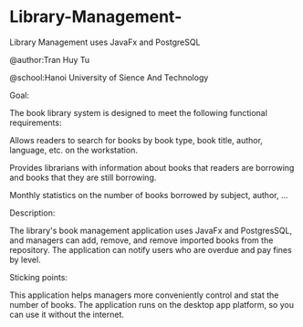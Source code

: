 # Library-Management-
Library Management uses JavaFx and PostgreSQL

@author:Tran Huy Tu

@school:Hanoi University of Sience And Technology

Goal:

The book library system is designed to meet the following functional requirements:

Allows readers to search for books by book type, book title, author, language, etc. on the workstation.

Provides librarians with information about books that readers are borrowing and books that they are still borrowing.

Monthly statistics on the number of books borrowed by subject, author, ...

Description:

The library's book management application uses JavaFx and PostgresSQL, and managers can add, remove, and remove imported books from the repository. The application can notify users who are overdue and pay fines by level.

Sticking points:

This application helps managers more conveniently control and stat the number of books. The application runs on the desktop app platform, so you can use it without the internet.
